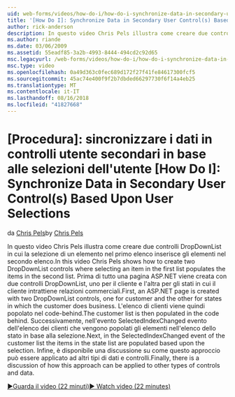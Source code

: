 ```yaml
---
uid: web-forms/videos/how-do-i/how-do-i-synchronize-data-in-secondary-user-controls-based-upon-user-selections
title: '[How Do I]: Synchronize Data in Secondary User Control(s) Based Upon User Selections | Microsoft Docs'
author: rick-anderson
description: In questo video Chris Pels illustra come creare due controlli DropDownList in cui la selezione di un elemento nel primo elenco inserisce gli elementi nel secondo elenco. Home...
ms.author: riande
ms.date: 03/06/2009
ms.assetid: 55eadf85-3a2b-4993-8444-494cd2c92d65
msc.legacyurl: /web-forms/videos/how-do-i/how-do-i-synchronize-data-in-secondary-user-controls-based-upon-user-selections
msc.type: video
ms.openlocfilehash: 0a49d363c0fec689d172f27f41fe84617300fcf5
ms.sourcegitcommit: 45ac74e400f9f2b7dbded66297730f6f14a4eb25
ms.translationtype: MT
ms.contentlocale: it-IT
ms.lasthandoff: 08/16/2018
ms.locfileid: "41827668"
---
```

<a name="how-do-i-synchronize-data-in-secondary-user-controls-based-upon-user-selections"></a>[Procedura]: sincronizzare i dati in controlli utente secondari in base alle selezioni dell'utente
[How Do I]: Synchronize Data in Secondary User Control(s) Based Upon User Selections
====================
<span data-ttu-id="197ea-104">da [Chris Pels](https://twitter.com/chrispels)</span><span class="sxs-lookup"><span data-stu-id="197ea-104">by [Chris Pels](https://twitter.com/chrispels)</span></span>

<span data-ttu-id="197ea-105">In questo video Chris Pels illustra come creare due controlli DropDownList in cui la selezione di un elemento nel primo elenco inserisce gli elementi nel secondo elenco.</span><span class="sxs-lookup"><span data-stu-id="197ea-105">In this video Chris Pels shows how to create two DropDownList controls where selecting an item in the first list populates the items in the second list.</span></span> <span data-ttu-id="197ea-106">Prima di tutto una pagina ASP.NET viene creata con due controlli DropDownList, uno per il cliente e l'altra per gli stati in cui il cliente intrattiene relazioni commerciali.</span><span class="sxs-lookup"><span data-stu-id="197ea-106">First, an ASP.NET page is created with two DropDownList controls, one for customer and the other for states in which the customer does business.</span></span> <span data-ttu-id="197ea-107">L'elenco di clienti viene quindi popolato nel code-behind.</span><span class="sxs-lookup"><span data-stu-id="197ea-107">The customer list is then populated in the code behind.</span></span> <span data-ttu-id="197ea-108">Successivamente, nell'evento SelectedIndexChanged evento dell'elenco dei clienti che vengono popolati gli elementi nell'elenco dello stato in base alla selezione.</span><span class="sxs-lookup"><span data-stu-id="197ea-108">Next, in the SelectedIndexChanged event of the customer list the items in the state list are populated based upon the selection.</span></span> <span data-ttu-id="197ea-109">Infine, è disponibile una discussione su come questo approccio può essere applicato ad altri tipi di dati e controlli.</span><span class="sxs-lookup"><span data-stu-id="197ea-109">Finally, there is a discussion of how this approach can be applied to other types of controls and data.</span></span>

[<span data-ttu-id="197ea-110">&#9654;Guarda il video (22 minuti)</span><span class="sxs-lookup"><span data-stu-id="197ea-110">&#9654; Watch video (22 minutes)</span></span>](https://channel9.msdn.com/Blogs/ASP-NET-Site-Videos/how-do-i-synchronize-data-in-secondary-user-controls-based-upon-user-selections)
